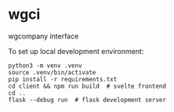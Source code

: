 # wgci
wgcompany interface

To set up local development environment:
```
python3 -m venv .venv
source .venv/bin/activate
pip install -r requirements.txt
cd client && npm run build  # svelte frontend
cd ..
flask --debug run  # flask development server
```